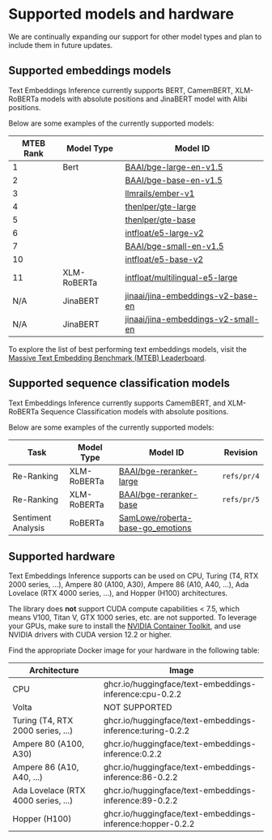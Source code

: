 <!--Copyright 2023 The HuggingFace Team. All rights reserved.

Licensed under the Apache License, Version 2.0 (the "License"); you may not use this file except in compliance with
the License. You may obtain a copy of the License at

http://www.apache.org/licenses/LICENSE-2.0

Unless required by applicable law or agreed to in writing, software distributed under the License is distributed on
an "AS IS" BASIS, WITHOUT WARRANTIES OR CONDITIONS OF ANY KIND, either express or implied. See the License for the
specific language governing permissions and limitations under the License.

⚠️ Note that this file is in Markdown but contain specific syntax for our doc-builder (similar to MDX) that may not be
rendered properly in your Markdown viewer.

-->

# Supported models and hardware

We are continually expanding our support for other model types and plan to include them in future updates.

## Supported embeddings models

Text Embeddings Inference currently supports BERT, CamemBERT, XLM-RoBERTa models with absolute positions and JinaBERT 
model with Alibi positions. 

Below are some examples of the currently supported models:


| MTEB Rank | Model Type  | Model ID                                                                               | 
|-----------|-------------|----------------------------------------------------------------------------------------|
| 1         | Bert        | [BAAI/bge-large-en-v1.5](https://hf.co/BAAI/bge-large-en-v1.5)                         |
| 2         |             | [BAAI/bge-base-en-v1.5](https://hf.co/BAAI/bge-base-en-v1.5)                           |
| 3         |             | [llmrails/ember-v1](https://hf.co/llmrails/ember-v1)                                   |
| 4         |             | [thenlper/gte-large](https://hf.co/thenlper/gte-large)                                 |
| 5         |             | [thenlper/gte-base](https://hf.co/thenlper/gte-base)                                   |
| 6         |             | [intfloat/e5-large-v2](https://hf.co/intfloat/e5-large-v2)                             |
| 7         |             | [BAAI/bge-small-en-v1.5](https://hf.co/BAAI/bge-small-en-v1.5)                         |
| 10        |             | [intfloat/e5-base-v2](https://hf.co/intfloat/e5-base-v2)                               |
| 11        | XLM-RoBERTa | [intfloat/multilingual-e5-large](https://hf.co/intfloat/multilingual-e5-large)         |
| N/A       | JinaBERT    | [jinaai/jina-embeddings-v2-base-en](https://hf.co/jinaai/jina-embeddings-v2-base-en)   |
| N/A       | JinaBERT    | [jinaai/jina-embeddings-v2-small-en](https://hf.co/jinaai/jina-embeddings-v2-small-en) |


To explore the list of best performing text embeddings models, visit the 
[Massive Text Embedding Benchmark (MTEB) Leaderboard](https://huggingface.co/spaces/mteb/leaderboard).

## Supported sequence classification models

Text Embeddings Inference currently supports CamemBERT, and XLM-RoBERTa Sequence Classification models with absolute positions. 

Below are some examples of the currently supported models:

| Task               | Model Type  | Model ID                                                                                    | Revision    |
|--------------------|-------------|---------------------------------------------------------------------------------------------|-------------|
| Re-Ranking         | XLM-RoBERTa | [BAAI/bge-reranker-large](https://huggingface.co/BAAI/bge-reranker-large)                   | `refs/pr/4` |
| Re-Ranking         | XLM-RoBERTa | [BAAI/bge-reranker-base](https://huggingface.co/BAAI/bge-reranker-base)                     | `refs/pr/5` |
| Sentiment Analysis | RoBERTa     | [SamLowe/roberta-base-go_emotions](https://huggingface.co/SamLowe/roberta-base-go_emotions) |             |

## Supported hardware

Text Embeddings Inference supports can be used on CPU, Turing (T4, RTX 2000 series, ...), Ampere 80 (A100, A30), 
Ampere 86 (A10, A40, ...), Ada Lovelace (RTX 4000 series, ...), and Hopper (H100) architectures. 

The library does **not** support CUDA compute capabilities < 7.5, which means V100, Titan V, GTX 1000 series, etc. are not supported.
To leverage your GPUs, make sure to install the 
[NVIDIA Container Toolkit](https://docs.nvidia.com/datacenter/cloud-native/container-toolkit/install-guide.html), and use 
NVIDIA drivers with CUDA version 12.2 or higher. 

Find the appropriate Docker image for your hardware in the following table:

| Architecture                        | Image                                                      |
|-------------------------------------|------------------------------------------------------------|
| CPU                                 | ghcr.io/huggingface/text-embeddings-inference:cpu-0.2.2    |
| Volta                               | NOT SUPPORTED                                              |
| Turing (T4, RTX 2000 series, ...)   | ghcr.io/huggingface/text-embeddings-inference:turing-0.2.2 |
| Ampere 80 (A100, A30)               | ghcr.io/huggingface/text-embeddings-inference:0.2.2        |
| Ampere 86 (A10, A40, ...)           | ghcr.io/huggingface/text-embeddings-inference:86-0.2.2     |
| Ada Lovelace (RTX 4000 series, ...) | ghcr.io/huggingface/text-embeddings-inference:89-0.2.2     |
| Hopper (H100)                       | ghcr.io/huggingface/text-embeddings-inference:hopper-0.2.2 |


